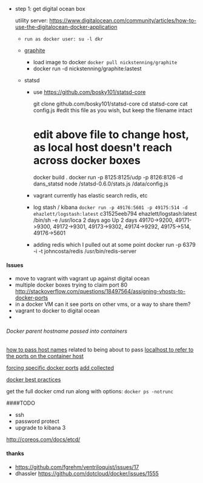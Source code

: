 * step 1: get digital ocean box

  utility server: https://www.digitalocean.com/community/articles/how-to-use-the-digitalocean-docker-application
  * `run as docker user: su -l dkr`
  
  * [graphite](https://index.docker.io/u/nickstenning/graphite/)
       * load image to docker `docker pull nickstenning/graphite`
       * docker run -d nickstenning/graphite:lastest
  * statsd
     * use https://github.com/bosky101/statsd-core
    
         git clone github.com/bosky101/statsd-core
         cd statsd-core
         cat config.js #edit this file as you wish, but keep the filename intact
         # edit above file to change host, as local host doesn't reach across docker boxes
         docker build .
         docker run -p 8125:8125/udp -p 8126:8126 -d dans_statsd node /statsd-0.6.0/stats.js /data/config.js

    * vagrant currently has elastic search redis, etc
    
    * log stash / kibana
    `docker run -p 49176:5601 -p 49175:514 -d ehazlett/logstash:latest`
    c31525eeb794        ehazlett/logstash:latest   /bin/sh -e /usr/loca   2 days ago          Up 2 days           49170->9200, 49171->9300, 49172->9301, 49173->9302, 49174->9292, 49175->514, 49176->5601

    * adding redis which I pulled out at some point
    docker run -p 6379 -i -t johncosta/redis /usr/bin/redis-server

#### Issues
* move to vagrant with vagrant up against digital ocean
* multiple docker boxes trying to claim port 80 http://stackoverflow.com/questions/18497564/assigning-vhosts-to-docker-ports
* in a docker VM can it see ports on other vms, or a way to share them?
* vagrant to docker to digital ocean
* 

###### Docker parent hostname passed into containers 
[how to pass host names](https://github.com/dotcloud/docker/issues/243)
related to being about to pass [localhost to refer to the ports on the container host](https://github.com/dotcloud/docker/issues/1403)


[forcing specific docker ports](http://stackoverflow.com/questions/18497564/assigning-vhosts-to-docker-ports)
[add collected](https://github.com/dotcloud/collectd-graphite/blob/master/Dockerfile)

[docker best practices](http://crosbymichael.com/dockerfile-best-practices.html)

get the full docker cmd run along with options: `docker ps -notrunc`

####TODO

* ssh
* password protect
* upgrade to kibana 3

http://coreos.com/docs/etcd/

#### thanks

* https://github.com/fgrehm/ventriloquist/issues/17
* dhassler https://github.com/dotcloud/docker/issues/1555